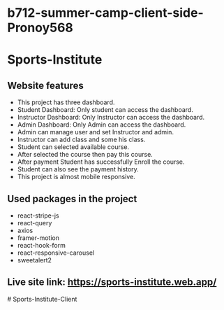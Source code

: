 # b712-summer-camp-client-side-Pronoy568

# Sports-Institute

## Website features

- This project has three dashboard.
- Student Dashboard: Only student can access the dashboard.
- Instructor Dashboard: Only Instructor can access the dashboard.
- Admin Dashboard: Only Admin can access the dashboard.
- Admin can manage user and set Instructor and admin.
- Instructor can add class and some his class.
- Student can selected available course.
- After selected the course then pay this course.
- After payment Student has successfully Enroll the course.
- Student can also see the payment history.
- This project is almost mobile responsive.

## Used packages in the project

- react-stripe-js
- react-query
- axios
- framer-motion
- react-hook-form
- react-responsive-carousel
- sweetalert2

## Live site link: https://sports-institute.web.app/
#   S p o r t s - I n s t i t u t e - C l i e n t  
 
